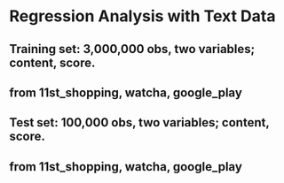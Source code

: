 # Regression Analysis with Text Data
## Training set: 3,000,000 obs, two variables; content, score.
## from 11st_shopping, watcha, google_play

## Test set: 100,000 obs, two variables; content, score.
## from 11st_shopping, watcha, google_play
